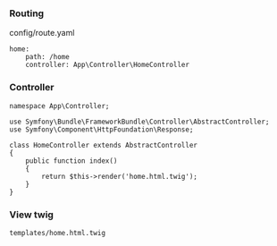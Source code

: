 ### Routing

config/route.yaml
````
home:
    path: /home
    controller: App\Controller\HomeController
````

### Controller

````
namespace App\Controller;

use Symfony\Bundle\FrameworkBundle\Controller\AbstractController;
use Symfony\Component\HttpFoundation\Response;

class HomeController extends AbstractController
{
    public function index()
    {
        return $this->render('home.html.twig');
    }
}
````

### View twig
```
templates/home.html.twig
```